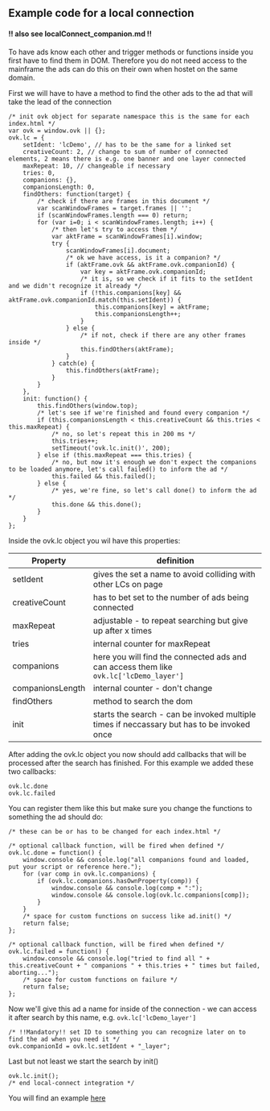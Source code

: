 ## Example code for a local connection
#### !! also see localConnect_companion.md !!  
 

To have ads know each other and trigger methods or functions inside you first have to find them in DOM.
Therefore you do not need access to the mainframe the ads can do this on their own when hostet on the same domain.

First we will have to have a method to find the other ads to the ad that will take the lead of the connection
```
/* init ovk object for separate namespace this is the same for each index.html */
var ovk = window.ovk || {};
ovk.lc = {
    setIdent: 'lcDemo', // has to be the same for a linked set
    creativeCount: 2, // change to sum of number of connected elements, 2 means there is e.g. one banner and one layer connected
    maxRepeat: 10, // changeable if necessary
    tries: 0,
    companions: {},
    companionsLength: 0,
    findOthers: function(target) {
        /* check if there are frames in this document */
        var scanWindowFrames = target.frames || '';
        if (scanWindowFrames.length === 0) return;
        for (var i=0; i < scanWindowFrames.length; i++) {
            /* then let's try to access them */
            var aktFrame = scanWindowFrames[i].window;
            try {
                scanWindowFrames[i].document;
                /* ok we have access, is it a companion? */
                if (aktFrame.ovk && aktFrame.ovk.companionId) {
                    var key = aktFrame.ovk.companionId;
                    /* it is, so we check if it fits to the setIdent and we didn't recognize it already */
                    if (!this.companions[key] && aktFrame.ovk.companionId.match(this.setIdent)) {
                        this.companions[key] = aktFrame;
                        this.companionsLength++;
                    }
                } else {
                    /* if not, check if there are any other frames inside */
                    this.findOthers(aktFrame);
                }
            } catch(e) {
                this.findOthers(aktFrame);
            }
        }
    },
    init: function() {
        this.findOthers(window.top);
        /* let's see if we're finished and found every companion */
        if (this.companionsLength < this.creativeCount && this.tries < this.maxRepeat) {
            /* no, so let's repeat this in 200 ms */
            this.tries++;
            setTimeout('ovk.lc.init()', 200);
        } else if (this.maxRepeat === this.tries) {
            /* no, but now it's enough we don't expect the companions to be loaded anymore, let's call failed() to inform the ad */
            this.failed && this.failed();
        } else {
            /* yes, we're fine, so let's call done() to inform the ad */
            this.done && this.done();
        }
    }
};
```
Inside the ovk.lc object you wil have this properties:

| Property | definition |
| --- | --- |
| setIdent | gives the set a name to avoid colliding with other LCs on page |
| creativeCount | has to bet set to the number of ads being connected |
| maxRepeat | adjustable - to repeat searching but give up after x times |
| tries | internal counter for maxRepeat |
| companions | here you will find the connected ads and can access them like `ovk.lc['lcDemo_layer']` |
| companionsLength | internal counter - don't change |
| findOthers | method to search the dom |
| init | starts the search - can be invoked multiple times if neccassary but has to be invoked once |

After adding the ovk.lc object you now should add callbacks that will be processed after the search has finished.
For this example we added these two callbacks:
``` 
ovk.lc.done
ovk.lc.failed
``` 
You can register them like this but make sure you change the functions to something the ad should do:
``` 
/* these can be or has to be changed for each index.html */

/* optional callback function, will be fired when defined */
ovk.lc.done = function() {
    window.console && console.log("all companions found and loaded, put your script or reference here.");
    for (var comp in ovk.lc.companions) {
        if (ovk.lc.companions.hasOwnProperty(comp)) {
            window.console && console.log(comp + ":");
            window.console && console.log(ovk.lc.companions[comp]);
        }
    }
    /* space for custom functions on success like ad.init() */
    return false;
};

/* optional callback function, will be fired when defined */
ovk.lc.failed = function() {
    window.console && console.log("tried to find all " + this.creativeCount + " companions " + this.tries + " times but failed, aborting...");
    /* space for custom functions on failure */
    return false;
};
``` 
Now we'll give this ad a name for inside of the connection - we can access it after search by this name, e.g. `ovk.lc['lcDemo_layer']`
``` 
/* !!Mandatory!! set ID to something you can recognize later on to find the ad when you need it */
ovk.companionId = ovk.lc.setIdent + "_layer";
``` 
Last but not least we start the search by init()
``` 
ovk.lc.init();
/* end local-connect integration */
``` 

You will find an example [here](https://github.com/Unitadtechnologystandards/HTML5Lib/raw/master/src/creative/exampleAds/lc_actor.zip)